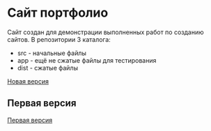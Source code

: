 <h1>Сайт портфолио</h1>
Сайт создан для демонстрации выполненных работ по созданию сайтов.
В репозитории 3 каталога: 
<ul>
<li>src  - начальные файлы</li>
<li>app  - ещё не сжатые файлы для тестирования</li>
<li>dist - сжатые файлы</li>
</ul>
<a href="https://github.com/trademeta/trademeta">Новая версия</a>
<br>
<h2>Первая версия</h2>
<a href="http://trade-meta.ru/works/trademeta-first/" target="_blank">Первая версия</a>
